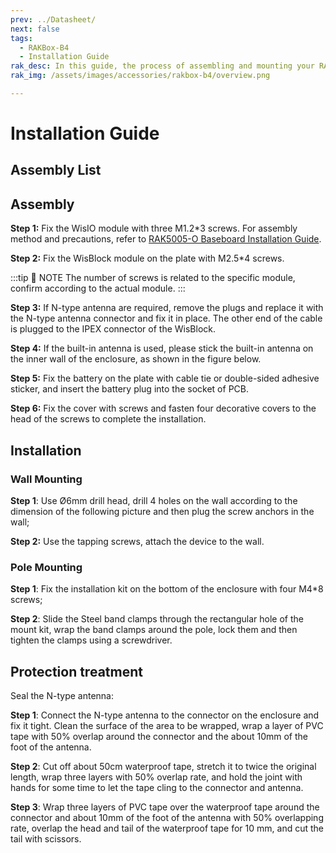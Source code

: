 ```yaml
---
prev: ../Datasheet/
next: false
tags:
  - RAKBox-B4
  - Installation Guide
rak_desc: In this guide, the process of assembling and mounting your RAKBox-B4 will be shown step by step. Strict adherence to the steps guarantees a secured and durable casing.
rak_img: /assets/images/accessories/rakbox-b4/overview.png

---
```


# Installation Guide

## Assembly List

<rk-img
  src="/assets/images/accessories/rakbox-b4/installation/package-contents-b4.png"
  width="90%"
  caption="Assembly list"
/>

## Assembly

**Step 1:** Fix the WisIO module with three M1.2\*3 screws. For assembly method and precautions, refer to [RAK5005-O Baseboard Installation Guide](https://docs.rakwireless.com/Knowledge-Hub/Learn/RAK5005-O-Baseboard-Installation-Guide/).

<rk-img
  src="/assets/images/accessories/rakbox-b4/installation/wisblock-io.png"
  width="40%"
  caption="Attaching WisIO Module"
/>

**Step 2:** Fix the WisBlock module on the plate with M2.5\*4 screws.

:::tip 📝 NOTE
The number of screws is related to the specific module, confirm according to the actual module.
:::

<rk-img
  src="/assets/images/accessories/rakbox-b4/installation/box-wisblock.png"
  width="40%"
  caption="Attaching WisBlock Module to the Enclosure"
/>

**Step 3:** If N-type antenna are required, remove the plugs and replace it with the N-type antenna connector and fix it in place. The other end of the cable is plugged to the IPEX connector of the WisBlock.

<rk-img
  src="/assets/images/accessories/rakbox-b4/installation/box-connector.png"
  width="40%"
  caption="Attaching Antenna"
/>

**Step 4:** If the built-in antenna is used, please stick the built-in antenna on the inner wall of the enclosure, as shown in the figure below.

<rk-img
  src="/assets/images/accessories/rakbox-b4/installation/box-antenna.png"
  width="40%"
  caption="Attaching Built In Antenna"
/>

**Step 5:** Fix the battery on the plate with cable tie or double-sided adhesive sticker, and insert the battery plug into the socket of PCB.

<rk-img
  src="/assets/images/accessories/rakbox-b4/installation/box-battery.png"
  width="40%"
  caption="Battery"
/>

**Step 6:** Fix the cover with screws and fasten four decorative covers to the head of the screws to complete the installation.

<rk-img
  src="/assets/images/accessories/rakbox-b4/installation/box-screw.png"
  width="40%"
  caption="Cover"
/>

## Installation

### Wall Mounting

**Step 1**: Use Ø6mm drill head, drill 4 holes on the wall according to the dimension of the following picture and then plug the screw anchors in the wall;

<rk-img
  src="/assets/images/accessories/rakbox-b4/installation/box-screw-distance.png"
  width="40%"
  caption="4 Drill Holes"
/>

**Step 2:** Use the tapping screws, attach the device to the wall.

<rk-img
  src="/assets/images/accessories/rakbox-b4/installation/box-wall.png"
  width="40%"
  caption="Wall mounting"
/>

### Pole Mounting

**Step 1**: Fix the installation kit on the bottom of the enclosure with four M4\*8 screws;

<rk-img
  src="/assets/images/accessories/rakbox-b4/installation/box-bracket.png"
  width="40%"
  caption="Pole mounting - Installation Kit"
/>

**Step 2**: Slide the Steel band clamps through the rectangular hole of the mount kit, wrap the band clamps around the pole, lock them and then tighten the clamps using a screwdriver.

<rk-img
  src="/assets/images/accessories/rakbox-b4/installation/box-belt.png"
  width="30%"
  caption="Pole mounting - Attaching Band Clamps"
/>

## Protection treatment

Seal the N-type antenna:

**Step 1**: Connect the N-type antenna to the connector on the enclosure and fix it tight. Clean the surface of the area to be wrapped, wrap a layer of PVC tape with 50% overlap around the connector and the about 10mm of the foot of the antenna.

<rk-img
  src="/assets/images/accessories/rakbox-b4/installation/image-20200713185118472.png"
  width="30%"
  caption="Protection treatment - Step 1"
/>

**Step 2**: Cut off about 50cm waterproof tape, stretch it to twice the original length, wrap three layers with 50% overlap rate, and hold the joint with hands for some time to let the tape cling to the connector and antenna.

<rk-img
  src="/assets/images/accessories/rakbox-b4/installation/image-20200713185128792.png"
  width="30%"
  caption="Protection treatment - Step 2"
/>

**Step 3**: Wrap three layers of PVC tape over the waterproof tape around the connector and about 10mm of the foot of the antenna with 50% overlapping rate, overlap the head and tail of the waterproof tape for 10 mm, and cut the tail with scissors.

<rk-img
  src="/assets/images/accessories/rakbox-b4/installation/image-20200713185138313.png"
  width="30%"
  caption="Protection treatment - Step 3"
/>
